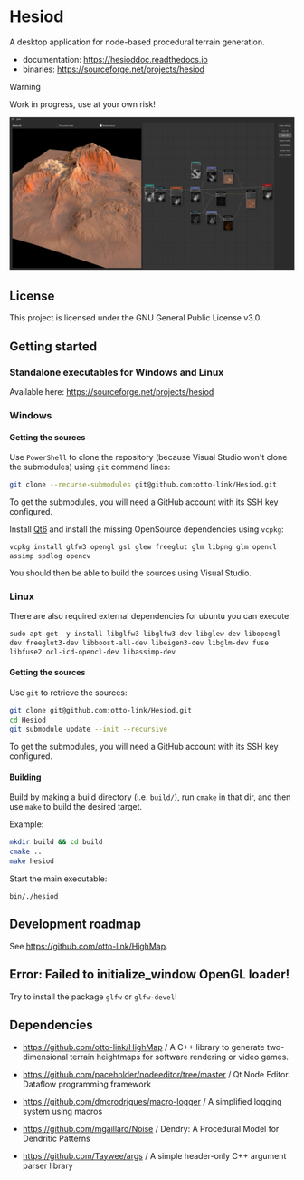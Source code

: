 # Hesiod

A desktop application for node-based procedural terrain generation.
- documentation: https://hesioddoc.readthedocs.io
- binaries: https://sourceforge.net/projects/hesiod

>[!WARNING] 
> Work in progress, use at your own risk!

![demo_screenshot](docs/images/demo_screenshot.png)


## License

This project is licensed under the GNU General Public License v3.0.

## Getting started

### Standalone executables for Windows and Linux

Available here: https://sourceforge.net/projects/hesiod

### Windows

#### Getting the sources

Use `PowerShell` to clone the repository (because Visual Studio won't clone the submodules) using `git` command lines:
``` bash
git clone --recurse-submodules git@github.com:otto-link/Hesiod.git
```

To get the submodules, you will need a GitHub account with its SSH key configured.

Install [Qt6](https://doc.qt.io/qt-6/windows.html) and install the missing OpenSource dependencies using `vcpkg`:
```
vcpkg install glfw3 opengl gsl glew freeglut glm libpng glm opencl assimp spdlog opencv
```

You should then be able to build the sources using Visual Studio.

### Linux

There are also required external dependencies for ubuntu you can execute:
```
sudo apt-get -y install libglfw3 libglfw3-dev libglew-dev libopengl-dev freeglut3-dev libboost-all-dev libeigen3-dev libglm-dev fuse libfuse2 ocl-icd-opencl-dev libassimp-dev
```

#### Getting the sources

Use `git` to retrieve the sources: 
``` bash
git clone git@github.com:otto-link/Hesiod.git
cd Hesiod
git submodule update --init --recursive
```

To get the submodules, you will need a GitHub account with its SSH key configured.

#### Building

Build by making a build directory (i.e. `build/`), run `cmake` in that dir, and then use `make` to build the desired target.

Example:
``` bash
mkdir build && cd build
cmake ..
make hesiod
```

Start the main executable:
```
bin/./hesiod
```

## Development roadmap

See https://github.com/otto-link/HighMap.

## Error: Failed to initialize_window OpenGL loader!

Try to install the package `glfw` or `glfw-devel`!

## Dependencies

- https://github.com/otto-link/HighMap / A C++ library to generate two-dimensional terrain heightmaps for software rendering or video games.

- https://github.com/paceholder/nodeeditor/tree/master / Qt Node Editor. Dataflow programming framework
- https://github.com/dmcrodrigues/macro-logger / A simplified logging system using macros
- https://github.com/mgaillard/Noise / Dendry: A Procedural Model for Dendritic Patterns
- https://github.com/Taywee/args / A simple header-only C++ argument parser library
